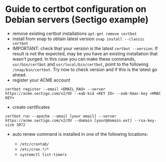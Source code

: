 # Guide to certbot configuration on Debian servers (Sectigo example)

- remove existing certbot installations `apt-get remove certbot`
- install from snap to obtain latest version `snap install --classic certbot`
- IMPORTANT: check that your version is the latest `certbot --version`. If result is not the expected, may be you have an existing installation that wasn't purged. In this case you can make these commands, `usr/bin/certbot` and `usr/local/bin/certbot`, point to the following `/snap/bin/certbot`. Try now to check version and if this is the latest go ahead. 
- register your ACME account 
```
certbot register --email <EMAIL_RAO> --server https://acme.sectigo.com/v2/OV --eab-kid <KEY ID> --eab-hmac-key <HMAC KEY>
```
- create certificates
```
certbot run --apache --email [your email] --server https://acme.sectigo.com/v2/OV --domain [your@domain.ext] --rsa-key-size 3072
```
- auto renew command is installed in one of the following locations:

  - `/etc/crontab/`
  - `/etc/cron.*/*`
  - `systemctl list-timers`
